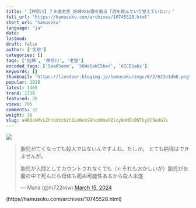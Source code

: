```yaml
---
title: "【神奈川】７９歳老害 妊婦のお腹を殴る「酒を飲んでいて覚えていない」"
full_url: "https://hamusoku.com/archives/10745528.html"
short_url: "hamusoku"
language: "ja"
date: 
lastmod: 
draft: false
author: ['名前']
categories: []
tags: ['妊婦', '神奈川', '老害']
encoded_tags: ['5aaK5amm', '56We5aWI5bed', '6ICB5a6z']
keywords: []
thumbnail: "https://livedoor.blogimg.jp/hamusoku/imgs/6/2/623e1db8.png"
popular: 1018
latest: 1460
trend: 1739
featured: 20
views: 705
comments: 32
weight: 20
slug: aHR0cHMvL2hhbXVzb2t1LmNvbS9hcmNoaXZlcy8xMDc0NTUyOC5odG1s
---
```


![](https://livedoor.blogimg.jp/hamusoku/imgs/6/2/623e1db8.png)

<blockquote class='twitter-tweet'><p></p><p>胎児が亡くなっても殺人ではないんですよね、たしか。 とても納得はできませんが。</p><p lang='ja' dir='ltr'>胎児が人間としてカウントされなくても（←それもおかしいが）胎児がお腹の中で死んだら母体も死ぬ可能性あるから殺人未遂</p>— Mana (@m722row) <a href='https//twitter.com/m722row/status/1768659903407649002?ref_src=twsrc%5Etfw'>March 15, 2024</a></blockquote> 

(https//hamusoku.com/archives/10745528.html)
